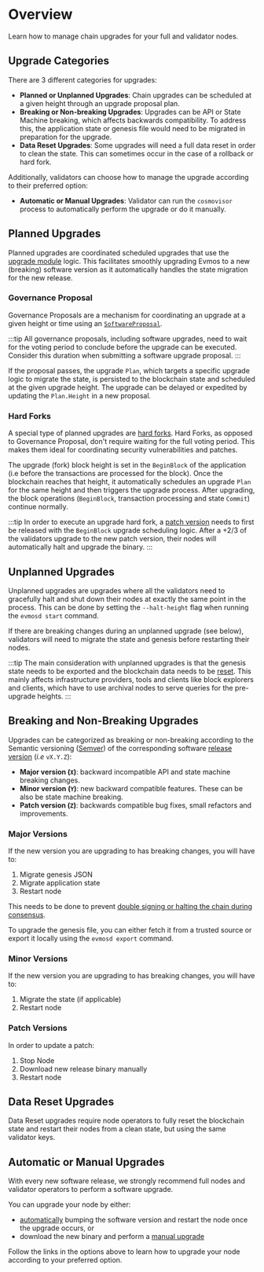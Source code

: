 # Overview

Learn how to manage chain upgrades for your full and validator nodes. 

## Upgrade Categories

There are 3 different categories for upgrades:

- **Planned or Unplanned Upgrades**: Chain upgrades can be scheduled at a given height through an upgrade proposal plan.
- **Breaking or Non-breaking Upgrades**: Upgrades can be API or State Machine breaking, which affects backwards compatibility. To address this, the application state or genesis file would need to be migrated in preparation for the upgrade.
- **Data Reset Upgrades**: Some upgrades will need a full data reset in order to clean the state. This can sometimes occur in the case of a rollback or hard fork.

Additionally, validators can choose how to manage the upgrade according to their preferred option:

- **Automatic or Manual Upgrades**: Validator can run the `cosmovisor` process to automatically perform the upgrade or do it manually.

## Planned Upgrades

Planned upgrades are coordinated scheduled upgrades that use the [upgrade module](https://docs.evmos.org/modules/upgrade/) logic. This facilitates smoothly upgrading Evmos to a new (breaking) software version as it automatically handles the state migration for the new release.

### Governance Proposal

Governance Proposals are a mechanism for coordinating an upgrade at a given height or time using an [`SoftwareProposal`](https://docs.evmos.org/modules/upgrade/01_concepts.html#proposal).

:::tip
All governance proposals, including software upgrades, need to wait for the voting period to conclude before the upgrade can be executed. Consider this duration when submitting a software upgrade proposal.
:::

If the proposal passes, the upgrade `Plan`, which targets a specific upgrade logic to migrate the state, is persisted to the blockchain state and scheduled at the given upgrade height. The upgrade can be delayed or expedited by updating the `Plan.Height` in a new proposal.

### Hard Forks

A special type of planned upgrades are [hard forks](./hard-fork-upgrades). Hard Forks, as opposed to Governance Proposal, don't require waiting for the full voting
period. This makes them ideal for coordinating security vulnerabilities and patches.

The upgrade (fork) block height is set in the `BeginBlock` of the application (i.e before the transactions are processed for the block). Once the blockchain reaches that height, it automatically schedules an upgrade `Plan` for the same height and then triggers the upgrade process. After upgrading, the block operations (`BeginBlock`, transaction processing and state `Commit`) continue normally.

:::tip
In order to execute an upgrade hard fork, a [patch version](#patch-versions) needs to first be released with the `BeginBlock` upgrade scheduling logic. After a +2/3 of the validators upgrade to the new patch version, their nodes will automatically halt and upgrade the binary.
:::

## Unplanned Upgrades

Unplanned upgrades are upgrades where all the validators need to gracefully halt and shut down their nodes at exactly the same point in the process. This can be done by setting the `--halt-height` flag when running the `evmosd start` command.

If there are breaking changes during an unplanned upgrade (see below), validators will need to migrate the state and genesis before restarting their nodes.

:::tip
The main consideration with unplanned upgrades is that the genesis state needs to be exported and the blockchain data needs to be [reset](#data-reset-upgrades). This mainly affects infrastructure providers, tools and clients like block explorers and clients, which have to use archival nodes to serve queries for the pre-upgrade heights.
:::

## Breaking and Non-Breaking Upgrades

Upgrades can be categorized as breaking or non-breaking according to the Semantic versioning ([Semver](https://semver.org/)) of the corresponding software [release version](https://github.com/evmos/evmos/releases) (*i.e* `vX.Y.Z`):

- **Major version (`X`)**: backward incompatible API and state machine breaking changes.
- **Minor version (`Y`)**: new backward compatible features. These can be also be state machine breaking.
- **Patch version (`Z`)**: backwards compatible bug fixes, small refactors and improvements.

### Major Versions

If the new version you are upgrading to has breaking changes, you will have to:

1. Migrate genesis JSON
2. Migrate application state
3. Restart node

This needs to be done to prevent [double signing or halting the chain during consensus](https://docs.tendermint.com/master/spec/consensus/signing.html#double-signing).

To upgrade the genesis file, you can either fetch it from a trusted source or export it locally using the `evmosd export` command.

### Minor Versions

If the new version you are upgrading to has breaking changes, you will have to:

1. Migrate the state (if applicable)
2. Restart node

### Patch Versions

In order to update a patch:

1. Stop Node
2. Download new release binary manually
3. Restart node

## Data Reset Upgrades

Data Reset upgrades require node operators to fully reset the blockchain state and restart their nodes from a clean
state, but using the same validator keys.

## Automatic or Manual Upgrades

With every new software release, we strongly recommend full nodes and validator operators to perform a software upgrade.

You can upgrade your node by either:

- [automatically](./automated-upgrades) bumping the software version and restart the node once the upgrade occurs, or
- download the new binary and perform a [manual upgrade](./manual-upgrades)

Follow the links in the options above to learn how to upgrade your node according to your preferred option.